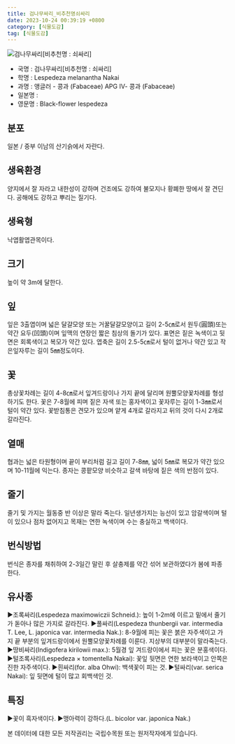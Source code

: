 ```yaml
---
title: 검나무싸리_비추천명쇠싸리
date: 2023-10-24 00:39:19 +0800
category: [식물도감]
tag: [식물도감]
---
```




![검나무싸리[비추천명 : 쇠싸리]](/fileUpload/plants/basic/Leguminosae/Lespedeza/12309/12309_1_th2.jpg)
- 국명 : 검나무싸리[비추천명 : 쇠싸리]
- 학명 : Lespedeza melanantha Nakai
- 과명 : 앵글러 - 콩과 (Fabaceae) APG Ⅳ- 콩과 (Fabaceae)
- 일본명 : 
- 영문명 : Black-flower lespedeza


## 분포
일본 / 중부 이남의 산기슭에서 자란다.
## 생육환경
양지에서 잘 자라고 내한성이 강하며 건조에도 강하여 불모지나 황폐한 땅에서 잘 견딘다. 공해에도 강하고 뿌리는 질기다.
## 생육형
낙엽활엽관목이다.
## 크기
높이 약 3m에 달한다.
## 잎
잎은 3출엽이며 넓은 달걀모양 또는 거꿀달걀모양이고 길이 2-5㎝로서 원두(圓頭)또는 약간 요두(凹頭)이며 잎맥의 연장인 짧은 침상의 돌기가 있다. 표면은 짙은 녹색이고 뒷면은 회록색이고 복모가 약간 있다. 엽축은 길이 2.5-5㎝로서 털이 없거나 약간 있고 작은잎자루는 길이 5㎜정도이다.
## 꽃
총상꽃차례는 길이 4-8㎝로서 잎겨드랑이나 가지 끝에 달리며 원뿔모양꽃차례를 형성하기도 한다. 꽃은 7-8월에 피며 짙은 자색 또는 홍자색이고 꽃자루는 길이 1-3㎜로서 털이 약간 있다. 꽃받침통은 견모가 있으며 얕게 4개로 갈라지고 뒤의 것이 다시 2개로 갈라진다.
## 열매
협과는 넓은 타원형이며 끝이 부리처럼 길고 길이 7-8㎜, 넓이 5㎜로 복모가 약간 있으며 10-11월에 익는다. 종자는 콩팥모양 비슷하고 갈색 바탕에 짙은 색의 반점이 있다.
## 줄기
줄기 및 가지는 월동중 반 이상은 말라 죽는다. 일년생가지는 능선이 있고 암갈색이며 털이 있으나 점차 없어지고 목재는 연한 녹색이며 수는 충실하고 백색이다.
## 번식방법
번식은 종자를 채취하여 2-3일간 말린 후 살충제를 약간 섞어 보관하였다가 봄에 파종한다.
## 유사종
▶조록싸리(Lespedeza maximowiczii Schneid.): 높이 1-2m에 이르고 밑에서 줄기가 돋아나 많은 가지로 갈라진다.▶풀싸리(Lespedeza thunbergii var. intermedia T. Lee, L. japonica var. intermedia Nak.): 8-9월에 피는 꽃은 붉은 자주색이고 가지 끝 부분의 잎겨드랑이에서 원뿔모양꽃차례를 이룬다. 지상부의 대부분이 말라죽는다. ▶땅비싸리(Indigofera kirilowii max.): 5월경 잎 겨드랑이에서 피는 꽃은 분홍색이다.▶털조록사리(Lespedeza × tomentella Nakai): 꽃잎 뒷면은 연한 보라색이고 안쪽은 진한 자주색이다.▶흰싸리(for. alba Ohwi): 백색꽃이 피는 것.▶털싸리(var. serica Nakai): 잎 뒷면에 털이 많고 회백색인 것.
## 특징
▶꽃이 흑자색이다. ▶맹아력이 강하다.(L. bicolor var. japonica Nak.)






본 데이터에 대한 모든 저작권리는 국립수목원 또는 원저작자에게 있습니다.
